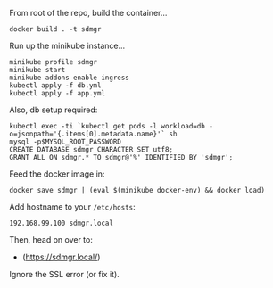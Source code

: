 From root of the repo, build the container...

```
docker build . -t sdmgr
```

Run up the minikube instance...

```
minikube profile sdmgr
minikube start
minikube addons enable ingress
kubectl apply -f db.yml
kubectl apply -f app.yml
```

Also, db setup required:

```
kubectl exec -ti `kubectl get pods -l workload=db -o=jsonpath='{.items[0].metadata.name}'` sh
mysql -p$MYSQL_ROOT_PASSWORD
CREATE DATABASE sdmgr CHARACTER SET utf8;
GRANT ALL ON sdmgr.* TO sdmgr@'%' IDENTIFIED BY 'sdmgr';
```

Feed the docker image in:

```
docker save sdmgr | (eval $(minikube docker-env) && docker load)
```

Add hostname to your `/etc/hosts`:

```
192.168.99.100 sdmgr.local
```

Then, head on over to:

* (https://sdmgr.local/)

Ignore the SSL error (or fix it).
